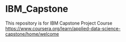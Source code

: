 # IBM_Capstone
This repository is for IBM Capstone Project Course https://www.coursera.org/learn/applied-data-science-capstone/home/welcome
